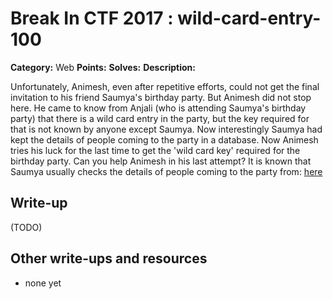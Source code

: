 # Break In CTF 2017 : wild-card-entry-100

**Category:** Web
**Points:** 
**Solves:** 
**Description:**

Unfortunately, Animesh, even after repetitive efforts, could not get the final invitation to his friend Saumya's birthday party. But Animesh did not stop here. He came to know from Anjali (who is attending Saumya's birthday party) that there is a wild card entry in the party, but the key required for that is not known by anyone except Saumya. Now interestingly Saumya had kept the details of people coming to the party in a database. Now Animesh tries his luck for the last time to get the 'wild card key' required for the birthday party. Can you help Animesh in his last attempt? 
It is known that Saumya usually checks the details of people coming to the party from: [here](https://felicity.iiit.ac.in/contest/extra/getans/)

## Write-up

(TODO)

## Other write-ups and resources

* none yet
